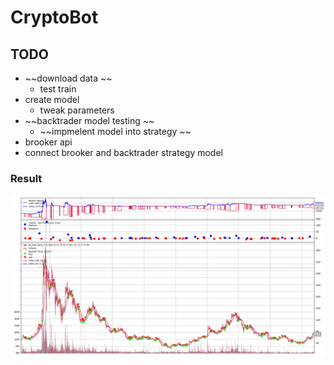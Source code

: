 # CryptoBot

## TODO
- ~~download data ~~
    - test train
- create model
    - tweak parameters
- ~~backtrader model testing ~~
    - ~~impmelent model into strategy ~~
- brooker api
- connect brooker and backtrader strategy model

### Result
![alt text](https://github.com/xhusar2/CryptoBot/blob/master/cryptobot-backtrader.png)
